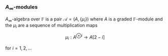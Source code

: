 ### $A_\infty$-modules
$A_\infty$-algebra over $\mathbb{F}$ is a pair $\mathcal{A}=(A,\{\mu_i\})$ where $A$ is a graded $\mathbb{F}$-module and the $\mu_i$ are a sequence of multiplication maps

$$\mu_i:A^{\otimes i} \to A[2-i]$$

for $i 	= 1, 2, ...$
<!--stackedit_data:
eyJoaXN0b3J5IjpbNjM0ODAyMjEzLC0yMDI4OTc1NTUsNzMwOT
k4MTE2XX0=
-->